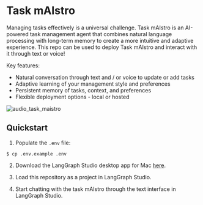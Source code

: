 # Task mAIstro

Managing tasks effectively is a universal challenge. Task mAIstro is an AI-powered task management agent that combines natural language processing with long-term memory to create a more intuitive and adaptive experience. This repo can be used to deploy Task mAIstro and interact with it through text or voice!

Key features:
* Natural conversation through text and / or voice to update or add tasks
* Adaptive learning of your management style and preferences
* Persistent memory of tasks, context, and preferences
* Flexible deployment options - local or hosted

![audio_task_maistro](https://github.com/user-attachments/assets/170e1088-499a-4373-b724-da51e9778296)

## Quickstart

1. Populate the `.env` file: 
```
$ cp .env.example .env
```

2. Download the LangGraph Studio desktop app for Mac [here](https://github.com/langchain-ai/langgraph-studio?tab=readme-ov-file#download).

3. Load this repository as a project in LangGraph Studio.

4. Start chatting with the task mAIstro through the text interface in LangGraph Studio.

